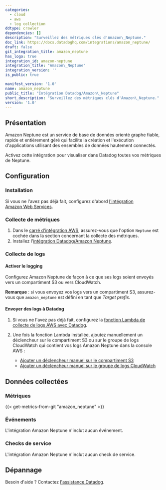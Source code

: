 ```yaml
---
categories:
  - cloud
  - aws
  - log collection
ddtype: crawler
dependencies: []
description: "Surveillez des métriques clés d'Amazon\_Neptune."
doc_link: https://docs.datadoghq.com/integrations/amazon_neptune/
draft: false
git_integration_title: amazon_neptune
has_logo: true
integration_id: amazon-neptune
integration_title: "Amazon\_Neptune"
integration_version: ''
is_public: true

manifest_version: '1.0'
name: amazon_neptune
public_title: "Intégration Datadog/Amazon\_Neptune"
short_description: "Surveillez des métriques clés d'Amazon\_Neptune."
version: '1.0'
---
```

## Présentation

Amazon Neptune est un service de base de données orienté graphe fiable, rapide et entièrement géré qui facilite la création et l'exécution d'applications utilisant des ensembles de données hautement connectés.

Activez cette intégration pour visualiser dans Datadog toutes vos métriques de Neptune.

## Configuration

### Installation

Si vous ne l'avez pas déjà fait, configurez d'abord [l'intégration Amazon Web Services][1].

### Collecte de métriques

1. Dans le [carré d'intégration AWS][2], assurez-vous que l'option `Neptune` est cochée dans la section concernant la collecte des métriques.
2. Installez l'[intégration Datadog/Amazon Neptune][3].

### Collecte de logs

#### Activer le logging

Configurez Amazon Neptune de façon à ce que ses logs soient envoyés vers un compartiment S3 ou vers CloudWatch.

**Remarque** : si vous envoyez vos logs vers un compartiment S3, assurez-vous que `amazon_neptune` est défini en tant que _Target prefix_.

#### Envoyer des logs à Datadog

1. Si vous ne l'avez pas déjà fait, configurez la [fonction Lambda de collecte de logs AWS avec Datadog][4].
2. Une fois la fonction Lambda installée, ajoutez manuellement un déclencheur sur le compartiment S3 ou sur le groupe de logs CloudWatch qui contient vos logs Amazon Neptune dans la console AWS :

    - [Ajouter un déclencheur manuel sur le compartiment S3][5]
    - [Ajouter un déclencheur manuel sur le groupe de logs CloudWatch][6]

## Données collectées

### Métriques
{{< get-metrics-from-git "amazon_neptune" >}}


### Événements

L'intégration Amazon Neptune n'inclut aucun événement.

### Checks de service

L'intégration Amazon Neptune n'inclut aucun check de service.

## Dépannage

Besoin d'aide ? Contactez [l'assistance Datadog][8].

[1]: https://docs.datadoghq.com/fr/integrations/amazon_web_services/
[2]: https://app.datadoghq.com/account/settings#integrations/amazon_web_services
[3]: https://app.datadoghq.com/account/settings#integrations/amazon-neptune
[4]: https://docs.datadoghq.com/fr/integrations/amazon_web_services/?tab=allpermissions#set-up-the-datadog-lambda-function
[5]: https://docs.datadoghq.com/fr/integrations/amazon_web_services/?tab=allpermissions#collecting-logs-from-s3-buckets
[6]: https://docs.datadoghq.com/fr/integrations/amazon_web_services/?tab=allpermissions#collecting-logs-from-cloudwatch-log-group
[7]: https://github.com/DataDog/dogweb/blob/prod/integration/amazon_neptune/amazon_neptune_metadata.csv
[8]: https://docs.datadoghq.com/fr/help/

